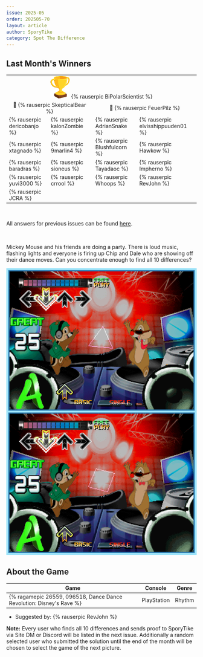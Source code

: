 ```yaml
---
issue: 2025-05
order: 202505-70
layout: article
author: SporyTike
category: Spot The Difference
---
```


## Last Month's Winners

<table><tbody>
  <tr>
    <td colspan="4" style="text-align: center; vertical-align: middle;"><div class="bingo-winner-small"><img src="../../img/trophy_small.png"/> {% rauserpic BiPolarScientist %}</div></td>
  </tr>
  <tr>
    <td colspan="2" style="text-align: center; vertical-align: middle;">🥈 {% rauserpic SkepticalBear %}</td>
    <td colspan="2" style="text-align: center; vertical-align: middle;">🥉 {% rauserpic FeuerPilz %}</td>
  </tr>
    <tr>
      <td>{% rauserpic dericobanjo %}</td>
      <td>{% rauserpic kalonZombie %}</td>
      <td>{% rauserpic AdrianSnake %}</td>
      <td>{% rauserpic elvisshippuuden01 %}</td>
    </tr>
    <tr>
      <td>{% rauserpic xtagnado %}</td>
      <td>{% rauserpic 9marlin4 %}</td>
      <td>{% rauserpic Blushfulcorn %}</td>
      <td>{% rauserpic Hawkow %}</td>
    </tr>
    <tr>
      <td>{% rauserpic baradras %}</td>
      <td>{% rauserpic sioneus %}</td>
      <td>{% rauserpic Tayadaoc %}</td>
      <td>{% rauserpic Impherno %}</td>
    </tr>
    <tr>
      <td>{% rauserpic yuvi3000 %}</td>
      <td>{% rauserpic crrool %}</td>
      <td>{% rauserpic Whoops %}</td>
      <td>{% rauserpic RevJohn %}</td>
    </tr>
    <tr>
      <td>{% rauserpic JCRA %}</td>
    </tr>
  </tr>
</tbody></table>

<br>

All answers for previous issues can be found [here](../spot-the-diff-answers.html).

<br>

Mickey Mouse and his friends are doing a party. There is loud music, flashing lights and everyone is firing up Chip and Dale who are showing off their dance moves. Can you concentrate enough to find all 10 differences?

<p align="center">
  <img src="img/Fun/SpotTheDifference.png" />
</p>

## About the Game

| Game                                                                 | Console     | Genre  |
| -------------------------------------------------------------------- | ----------- | ------ |
| {% ragamepic 26559, 096518, Dance Dance Revolution: Disney's Rave %} | PlayStation | Rhythm |

* Suggested by: {% rauserpic RevJohn %}

**Note:** Every user who finds all 10 differences and sends proof to SporyTike via Site DM or Discord will be listed in the next issue. Additionally a random selected user who submitted the solution until the end of the month will be chosen to select the game of the next picture.

